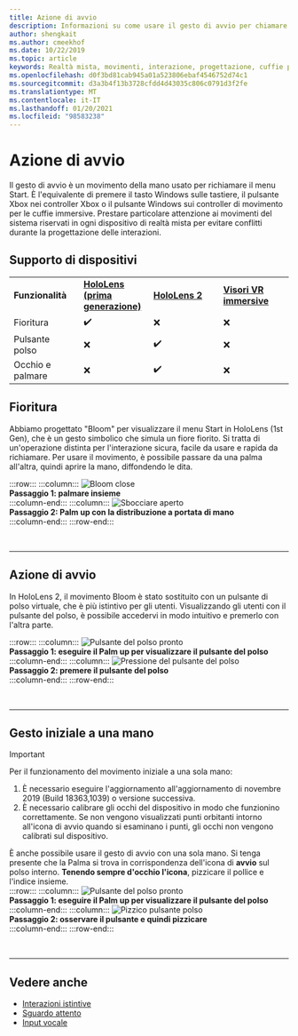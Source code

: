```yaml
---
title: Azione di avvio
description: Informazioni su come usare il gesto di avvio per chiamare il menu Start in HoloLens e gli auricolari immersivi con la realtà mista di Windows.
author: shengkait
ms.author: cmeekhof
ms.date: 10/22/2019
ms.topic: article
keywords: Realtà mista, movimenti, interazione, progettazione, cuffie per realtà mista, cuffie con realtà mista di Windows, auricolare realtà virtuale, HoloLens, MRTK, Toolkit realtà mista, Bloom
ms.openlocfilehash: d0f3bd81cab945a01a523806ebaf4546752d74c1
ms.sourcegitcommit: d3a3b4f13b3728cfdd4d43035c806c0791d3f2fe
ms.translationtype: MT
ms.contentlocale: it-IT
ms.lasthandoff: 01/20/2021
ms.locfileid: "98583238"
---
```

# <a name="start-gesture"></a>Azione di avvio

Il gesto di avvio è un movimento della mano usato per richiamare il menu Start. È l'equivalente di premere il tasto Windows sulle tastiere, il pulsante Xbox nei controller Xbox o il pulsante Windows sui controller di movimento per le cuffie immersive. Prestare particolare attenzione ai movimenti del sistema riservati in ogni dispositivo di realtà mista per evitare conflitti durante la progettazione delle interazioni.

## <a name="device-support"></a>Supporto di dispositivi

<table>
    <colgroup>
    <col width="25%" />
    <col width="25%" />
    <col width="25%" />
    <col width="25%" />
    </colgroup>
    <tr>
        <td><strong>Funzionalità</strong></td>
        <td><a href="/hololens/hololens1-hardware"><strong>HoloLens (prima generazione)</strong></a></td>
        <td><a href="https://docs.microsoft.com/hololens/hololens2-hardware"><strong>HoloLens 2</strong></td>
        <td><a href="../discover/immersive-headset-hardware-details.md"><strong>Visori VR immersive</strong></a></td>
    </tr>
     <tr>
        <td>Fioritura</td>
        <td>✔️</td>
        <td>❌</td>
        <td>❌</td>
    </tr>
     <tr>
        <td>Pulsante polso</td>
        <td>❌</td>
        <td>✔️</td>
        <td>❌</td>
    </tr>
    <tr>
        <td>Occhio e palmare</td>
        <td>❌</td>
        <td>✔️</td>
        <td>❌</td>
    </tr>
</table>

## <a name="bloom"></a>Fioritura

Abbiamo progettato "Bloom" per visualizzare il menu Start in HoloLens (1st Gen), che è un gesto simbolico che simula un fiore fiorito. Si tratta di un'operazione distinta per l'interazione sicura, facile da usare e rapida da richiamare. Per usare il movimento, è possibile passare da una palma all'altra, quindi aprire la mano, diffondendo le dita.

:::row:::
    :::column:::
        ![Bloom close](images/bloom-close.png)<br>
        **Passaggio 1: palmare insieme**<br>
    :::column-end:::
    :::column:::
        ![Sbocciare aperto](images/bloom-open.png)<br>
        **Passaggio 2: Palm up con la distribuzione a portata di mano**<br>
    :::column-end:::
:::row-end:::

<br>

---

## <a name="start-gesture"></a>Azione di avvio

In HoloLens 2, il movimento Bloom è stato sostituito con un pulsante di polso virtuale, che è più istintivo per gli utenti. Visualizzando gli utenti con il pulsante del polso, è possibile accedervi in modo intuitivo e premerlo con l'altra parte.

:::row:::
    :::column:::
        ![Pulsante del polso pronto](images/wrist-button-ready.png)<br>
        **Passaggio 1: eseguire il Palm up per visualizzare il pulsante del polso**<br>
    :::column-end:::
    :::column:::
        ![Pressione del pulsante del polso](images/wrist-button-press.png)<br>
        **Passaggio 2: premere il pulsante del polso**<br>
    :::column-end:::
:::row-end:::

<br>

---

## <a name="one-handed-start-gesture"></a>Gesto iniziale a una mano

> [!IMPORTANT]
> Per il funzionamento del movimento iniziale a una sola mano:
>
> 1. È necessario eseguire l'aggiornamento all'aggiornamento di novembre 2019 (Build 18363,1039) o versione successiva.
> 1. È necessario calibrare gli occhi del dispositivo in modo che funzionino correttamente. Se non vengono visualizzati punti orbitanti intorno all'icona di avvio quando si esaminano i punti, gli occhi non vengono calibrati sul dispositivo.

È anche possibile usare il gesto di avvio con una sola mano. Si tenga presente che la Palma si trova in corrispondenza dell'icona di **avvio** sul polso interno. **Tenendo sempre d'occhio l'icona**, pizzicare il pollice e l'indice insieme.<br>
:::row:::
    :::column:::
        ![Pulsante del polso pronto](images/wrist-button-ready.png)<br>
        **Passaggio 1: eseguire il Palm up per visualizzare il pulsante del polso**<br>
    :::column-end:::
    :::column:::
        ![Pizzico pulsante polso](images/wrist-button-pinch.png)<br>
        **Passaggio 2: osservare il pulsante e quindi pizzicare**<br>
    :::column-end:::
:::row-end:::

<br>

---

## <a name="see-also"></a>Vedere anche

* [Interazioni istintive](interaction-fundamentals.md)
* [Sguardo attento](eye-tracking.md)
* [Input vocale](voice-input.md)